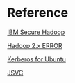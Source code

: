 

# Reference

[IBM Secure Hadoop](https://www.ibm.com/docs/en/spectrum-symphony/7.3.0?topic=mapreduce-hadoop-security-configuration)

[Hadoop 2.x ERROR](https://www.cnblogs.com/bugzeroman/p/12858219.html)

[Kerberos for Ubuntu](https://ubuntu.com/server/docs/service-kerberos-principals)

[JSVC](https://commons.apache.org/proper/commons-daemon/download_daemon.cgi)